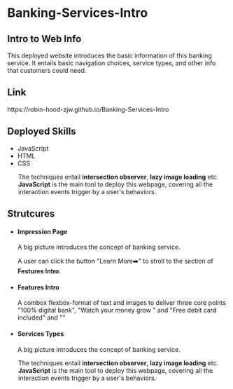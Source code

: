 # Banking-Services-Intro
<section>
  <h2>Intro to Web Info</h2>
  <p style="margin-top: 10px">This deployed website introduces the basic information of this banking service. It entails basic navigation choices, service types, and other info that customers could need.</p>
</section></ br>

<section>
  <h2>Link</h2>
  <p>https://robin-hood-zjw.github.io/Banking-Services-Intro</p>
</section></ br>

<h2>Deployed Skills</h2>
<ul>
  <li>JavaScript</li>
  <li>HTML</li>
  <li>CSS</li>
</ul>
<p style="margin-left:25px">The techniques entail <strong>intersection observer</strong>, <strong>lazy image loading</strong> etc. <strong>JavaScript</strong> is the main tool to deploy this webpage, covering all the interaction events trigger by a user's behaviors.</p>

<h2>Strutcures</h2>
<ul>
  <li>
    <h4>Impression Page</h4>
    <p>A big picture introduces the concept of banking service.</p>
    <p>A user can click the button "Learn More➡️" to stroll to the section of <strong>Festures Intro</strong>.</p>
  </li>
  
  <li>
    <h4>Features Intro</h4>
    <p>A combox flexbox-format of text and images to deliver three core points "100% digital bank", "Watch your money grow
" and "Free debit card included" and ""</p>
  </li>
  
  <li>
    <h4>Services Types</h4>
    <p>A big picture introduces the concept of banking service.</p>
  </li>
</ul>
<p style="margin-left:25px">The techniques entail <strong>intersection observer</strong>, <strong>lazy image loading</strong> etc. <strong>JavaScript</strong> is the main tool to deploy this webpage, covering all the interaction events trigger by a user's behaviors.</p>

